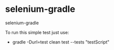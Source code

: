 # selenium-gradle
selenium-gradle

To run this simple test just use:
* gradle -Durl=test clean test --tests "testScript"
